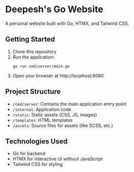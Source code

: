 # Deepesh's Go Website

A personal website built with Go, HTMX, and Tailwind CSS.

## Getting Started

1. Clone this repository
2. Run the application:
   ```
   go run cmd/server/main.go
   ```
3. Open your browser at http://localhost:8080

## Project Structure

- `/cmd/server`: Contains the main application entry point
- `/internal`: Application code
- `/static`: Static assets (CSS, JS, images)
- `/templates`: HTML templates
- `/assets`: Source files for assets (like SCSS, etc.)

## Technologies Used

- Go for backend
- HTMX for interactive UI without JavaScript
- Tailwind CSS for styling
